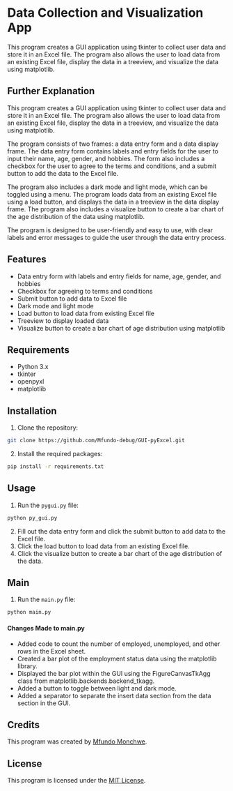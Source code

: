 # Data Collection and Visualization App

This program creates a GUI application using tkinter to collect user data and store it in an Excel file. The program also allows the user to load data from an existing Excel file, display the data in a treeview, and visualize the data using matplotlib.

## Further Explanation

This program creates a GUI application using tkinter to collect user data and store it in an Excel file. The program also allows the user to load data from an existing Excel file, display the data in a treeview, and visualize the data using matplotlib.

The program consists of two frames: a data entry form and a data display frame. The data entry form contains labels and entry fields for the user to input their name, age, gender, and hobbies. The form also includes a checkbox for the user to agree to the terms and conditions, and a submit button to add the data to the Excel file.

The program also includes a dark mode and light mode, which can be toggled using a menu. The program loads data from an existing Excel file using a load button, and displays the data in a treeview in the data display frame. The program also includes a visualize button to create a bar chart of the age distribution of the data using matplotlib.

The program is designed to be user-friendly and easy to use, with clear labels and error messages to guide the user through the data entry process.

## Features

- Data entry form with labels and entry fields for name, age, gender, and hobbies
- Checkbox for agreeing to terms and conditions
- Submit button to add data to Excel file
- Dark mode and light mode
- Load button to load data from existing Excel file
- Treeview to display loaded data
- Visualize button to create a bar chart of age distribution using matplotlib

## Requirements

- Python 3.x
- tkinter
- openpyxl
- matplotlib

## Installation

1. Clone the repository:
```bash
git clone https://github.com/Mfundo-debug/GUI-pyExcel.git
```

2. Install the required packages:
```bash 
pip install -r requirements.txt
```

## Usage

1. Run the `pygui.py` file:
```bash
python py_gui.py
```

2. Fill out the data entry form and click the submit button to add data to the Excel file.
3. Click the load button to load data from an existing Excel file.
4. Click the visualize button to create a bar chart of the age distribution of the data.


## Main
1. Run the `main.py` file:
```bash
python main.py
```
#### Changes Made to main.py
* Added code to count the number of employed, unemployed, and other rows in the Excel sheet.
* Created a bar plot of the employment status data using the matplotlib library.
* Displayed the bar plot within the GUI using the FigureCanvasTkAgg class from matplotlib.backends.backend_tkagg.
* Added a button to toggle between light and dark mode.
* Added a separator to separate the insert data section from the data section in the GUI.
## Credits

This program was created by [Mfundo Monchwe](https://github.com/Mfundo-debug).

## License

This program is licensed under the [MIT License](https://opensource.org/licenses/MIT).